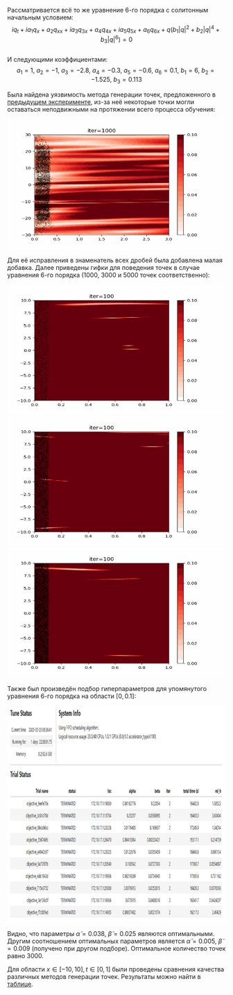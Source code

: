 Рассматривается всё то же уравнение 6-го порядка с солитонным начальным условием:  
$$iq_t + ia_1q_x + a_2q_{xx} + ia_3q_{3x} + a_4q_{4x} + ia_5q_{5x} + a_6q_{6x} + q(b_1|q|^2 +b_2|q|^4 + b_3|q|^6)=0$$  
И следующими коэффициентами:  
$$a_1 = 1,\ a_2 = -1,\ a_3 = -2.8,\ a_4 = -0.3,\ a_5 = -0.6,\ a_6 = 0.1,\ b_1 = 6,\ b_2 = -1.525,\ b_3 = 0.113$$  

Была найдена уязвимость метода генерации точек, предложенного в [предыдущем эксперименте](https://github.com/mikhakuv/PINNs/blob/main/experiments/exp66.md), из-за неё некоторые точки могли оставаться неподвижными на протяжении всего процесса обучения:  

<img src="https://github.com/mikhakuv/PINNs/blob/main/pictures/exp66_gif_2.gif" width="500" height="300">  

Для её исправления в знаменатель всех дробей была добавлена малая добавка. Далее приведены гифки для поведения точек в случае уравнения 6-го порядка (1000, 3000 и 5000 точек соответственно):

<img src="https://github.com/mikhakuv/PINNs/blob/main/pictures/exp67_gif_1.gif" width="500" height="300">  

<img src="https://github.com/mikhakuv/PINNs/blob/main/pictures/exp67_gif_2.gif" width="500" height="300">  

<img src="https://github.com/mikhakuv/PINNs/blob/main/pictures/exp67_gif_3.gif" width="500" height="300">  

Также был произведён подбор гиперпараметров для упомянутого уравнения 6-го порядка на области $[0,0.1]$:  

<img src="https://github.com/mikhakuv/PINNs/blob/main/pictures/exp67_chart_1.png" width="1000" height="500">  

Видно, что параметры $\tilde{\alpha}=0.038,\ \tilde{\beta}=0.025$ являются оптимальными. Другим соотношением оптимальных параметров является $\tilde{\alpha}=0.005,\ \tilde{\beta}=0.009$ (получено при другом подборе). Оптимальное количество точек равно $3000$.

Для области $x\in[-10,10], t\in[0,1]$ были проведены сравнения качества различных методов генерации точек. Результаты можно найти в [таблице](https://github.com/mikhakuv/PINNs/blob/main/statistics/methods_accuracy.xlsx).
